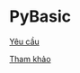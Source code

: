 # PyBasic

[Yêu cầu](https://drive.google.com/open?id=1K_r0OE5ZNsqH26H-W4hrFiFir4W5lyXb)

[Tham khảo](https://drive.google.com/open?id=1UthAezIWDWXcVP1S4XjDtiQbN6ZlnYtP)
